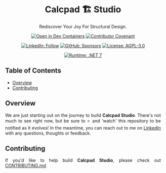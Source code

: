 <div align="center">
  <h1>Calcpad 🏗️ Studio</h1>
  <p>Rediscover Your Joy For Structural Design.</p>

  [![Open in Dev Containers](https://img.shields.io/static/v1?label=Dev%20Containers&message=Open&color=blue&logo=visualstudiocode)](https://vscode.dev/redirect?url=vscode://ms-vscode-remote.remote-containers/cloneInVolume?url=https://github.com/jamesbayley/Fortress)
  [![Contributor Covenant](https://img.shields.io/badge/Contributor%20Covenant-2.0-4baaaa.svg)](code_of_conduct.md)

  [![LinkedIn: Follow](https://img.shields.io/badge/LinkedIn-Follow-blue)](https://www.linkedin.com/in/jsbayley)
  [![GitHub: Sponsors](https://img.shields.io/badge/GitHub-Sponsors-yellow)](https://www.github.com/sponsors/jamesbayley)
  [![License: AGPL-3.0](https://img.shields.io/badge/License-AGPL--3.0-blueviolet)](https://choosealicense.com/licenses/agpl-3.0/)

  [![Runtime: .NET 7](https://img.shields.io/badge/Runtime-.NET_7-blueviolet)](https://dotnet.microsoft.com/en-us/download/dotnet/7.0)
</div>

## Table of Contents

- [Overview](#overview)
- [Contributing](#contributing)

## Overview

<p align="justify">
We are just starting out on the journey to build <strong>Calcpad Studio</strong>. There's not much to see right now, but be sure to ⭐️ and 'watch' this repository to be notified as it evolves! In the meantime, you can reach out to me on <a href="https://www.linkedin.com/in/jsbayley" target="_blank">LinkedIn</a> with any questions, thoughts or feedback.
</p>

## Contributing

<p align="justify">
If you'd like to help build <strong>Calcpad Studio</strong>, please check out <a href="./CONTRIBUTING.md" target="_blank">CONTRIBUTING.md</a>.
</p>
